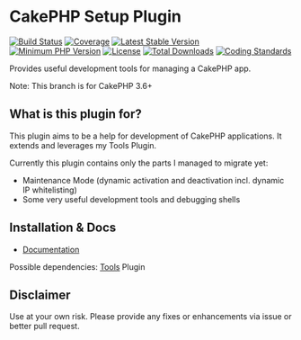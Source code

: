 # CakePHP Setup Plugin

[![Build Status](https://api.travis-ci.org/dereuromark/cakephp-setup.svg)](https://travis-ci.org/dereuromark/cakephp-setup)
[![Coverage](https://codecov.io/gh/dereuromark/cakephp-setup/branch/master/graph/badge.svg)](https://codecov.io/gh/dereuromark/cakephp-setup)
[![Latest Stable Version](https://poser.pugx.org/dereuromark/cakephp-setup/v/stable.svg)](https://packagist.org/packages/dereuromark/cakephp-setup)
[![Minimum PHP Version](http://img.shields.io/badge/php-%3E%3D%205.6-8892BF.svg)](https://php.net/)
[![License](https://poser.pugx.org/dereuromark/cakephp-setup/license.svg)](https://packagist.org/packages/dereuromark/cakephp-setup)
[![Total Downloads](https://poser.pugx.org/dereuromark/cakephp-setup/d/total.svg)](https://packagist.org/packages/dereuromark/cakephp-setup)
[![Coding Standards](https://img.shields.io/badge/cs-PSR--2--R-yellow.svg)](https://github.com/php-fig-rectified/fig-rectified-standards)

Provides useful development tools for managing a CakePHP app.

Note: This branch is for CakePHP 3.6+


## What is this plugin for?
This plugin aims to be a help for development of CakePHP applications. It extends and leverages
my Tools Plugin.

Currently this plugin contains only the parts I managed to migrate yet:

* Maintenance Mode (dynamic activation and deactivation incl. dynamic IP whitelisting)
* Some very useful development tools and debugging shells

## Installation & Docs

- [Documentation](docs/README.md)

Possible dependencies: [Tools](https://github.com/dereuromark/cakephp-tools) Plugin

## Disclaimer
Use at your own risk. Please provide any fixes or enhancements via issue or better pull request.
